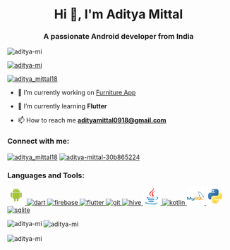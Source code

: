 <h1 align="center">Hi 👋, I'm Aditya Mittal</h1>
<h3 align="center">A passionate Android developer from India</h3>

<p align="left"> <img src="https://komarev.com/ghpvc/?username=aditya-mi&label=Profile%20views&color=0e75b6&style=flat" alt="aditya-mi" /> </p>

<p align="left"> <a href="https://github.com/ryo-ma/github-profile-trophy"><img src="https://github-profile-trophy.vercel.app/?username=aditya-mi" alt="aditya-mi" /></a> </p>

<p align="left"> <a href="https://twitter.com/aditya_mittal18" target="blank"><img src="https://img.shields.io/twitter/follow/aditya_mittal18?logo=twitter&style=for-the-badge" alt="aditya_mittal18" /></a> </p>

- 🔭 I’m currently working on [Furniture App](https://github.com/Aditya-Mi/Furniture-App)

- 🌱 I’m currently learning **Flutter**

- 📫 How to reach me **adityamittal0918@gmail.com**

<h3 align="left">Connect with me:</h3>
<p align="left">
<a href="https://twitter.com/aditya_mittal18" target="blank"><img align="center" src="https://raw.githubusercontent.com/rahuldkjain/github-profile-readme-generator/master/src/images/icons/Social/twitter.svg" alt="aditya_mittal18" height="30" width="40" /></a>
<a href="https://linkedin.com/in/aditya-mittal-30b865224" target="blank"><img align="center" src="https://raw.githubusercontent.com/rahuldkjain/github-profile-readme-generator/master/src/images/icons/Social/linked-in-alt.svg" alt="aditya-mittal-30b865224" height="30" width="40" /></a>
</p>

<h3 align="left">Languages and Tools:</h3>
<p align="left"> <a href="https://developer.android.com" target="_blank" rel="noreferrer"> <img src="https://raw.githubusercontent.com/devicons/devicon/master/icons/android/android-original-wordmark.svg" alt="android" width="40" height="40"/> </a> <a href="https://dart.dev" target="_blank" rel="noreferrer"> <img src="https://www.vectorlogo.zone/logos/dartlang/dartlang-icon.svg" alt="dart" width="40" height="40"/> </a> <a href="https://firebase.google.com/" target="_blank" rel="noreferrer"> <img src="https://www.vectorlogo.zone/logos/firebase/firebase-icon.svg" alt="firebase" width="40" height="40"/> </a> <a href="https://flutter.dev" target="_blank" rel="noreferrer"> <img src="https://www.vectorlogo.zone/logos/flutterio/flutterio-icon.svg" alt="flutter" width="40" height="40"/> </a> <a href="https://git-scm.com/" target="_blank" rel="noreferrer"> <img src="https://www.vectorlogo.zone/logos/git-scm/git-scm-icon.svg" alt="git" width="40" height="40"/> </a> <a href="https://hive.apache.org/" target="_blank" rel="noreferrer"> <img src="https://www.vectorlogo.zone/logos/apache_hive/apache_hive-icon.svg" alt="hive" width="40" height="40"/> </a> <a href="https://www.java.com" target="_blank" rel="noreferrer"> <img src="https://raw.githubusercontent.com/devicons/devicon/master/icons/java/java-original.svg" alt="java" width="40" height="40"/> </a> <a href="https://kotlinlang.org" target="_blank" rel="noreferrer"> <img src="https://www.vectorlogo.zone/logos/kotlinlang/kotlinlang-icon.svg" alt="kotlin" width="40" height="40"/> </a> <a href="https://www.mysql.com/" target="_blank" rel="noreferrer"> <img src="https://raw.githubusercontent.com/devicons/devicon/master/icons/mysql/mysql-original-wordmark.svg" alt="mysql" width="40" height="40"/> </a> <a href="https://www.python.org" target="_blank" rel="noreferrer"> <img src="https://raw.githubusercontent.com/devicons/devicon/master/icons/python/python-original.svg" alt="python" width="40" height="40"/> </a> <a href="https://www.sqlite.org/" target="_blank" rel="noreferrer"> <img src="https://www.vectorlogo.zone/logos/sqlite/sqlite-icon.svg" alt="sqlite" width="40" height="40"/> </a> </p>

<p><img align="left" src="https://github-readme-stats.vercel.app/api/top-langs?username=aditya-mi&show_icons=true&locale=en&layout=compact" alt="aditya-mi" /></p>

<p>&nbsp;<img align="center" src="https://github-readme-stats.vercel.app/api?username=aditya-mi&show_icons=true&locale=en" alt="aditya-mi" /></p>

<p><img align="center" src="https://github-readme-streak-stats.herokuapp.com/?user=aditya-mi&" alt="aditya-mi" /></p>

